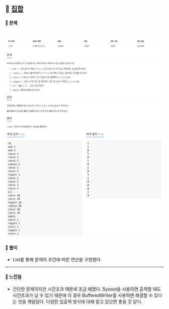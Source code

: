 ## 📖 [집합](https://www.acmicpc.net/problem/11723)
#### 📍 문제
![img](./assets/11723_집합_1.png)
![img](./assets/11723_집합_2.png)
---
#### 📍 풀이
- List를 통해 문제의 조건에 따른 연산을 구현했다.
---
#### 📍 느낀점
- 간단한 문제이지만 시간초과 때문에 조금 헤맸다. Sysout을 사용하면 출력할 때도 시간초과가 날 수 있기 때문에 이 경우 BufferedWriter를 사용하면 해결할 수 있다는 것을 깨달았다. 다양한 입출력 방식에 대해 알고 있으면 좋을 것 같다.